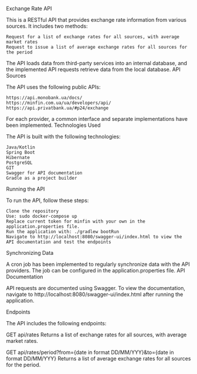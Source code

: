 Exchange Rate API

This is a RESTful API that provides exchange rate information from various sources. It includes two methods:

    Request for a list of exchange rates for all sources, with average market rates
    Request to issue a list of average exchange rates for all sources for the period

The API loads data from third-party services into an internal database, and the implemented API requests retrieve data from the local database.
API Sources

The API uses the following public APIs:

    https://api.monobank.ua/docs/
    https://minfin.com.ua/ua/developers/api/
    https://api.privatbank.ua/#p24/exchange

For each provider, a common interface and separate implementations have been implemented.
Technologies Used

The API is built with the following technologies:

    Java/Kotlin
    Spring Boot
    Hibernate
    PostgreSQL
    GIT
    Swagger for API documentation
    Gradle as a project builder

Running the API

To run the API, follow these steps:

    Clone the repository
    Use: sudo docker-compose up
    Replace current token for minfin with your own in the application.properties file.
    Run the application with: ./gradlew bootRun
    Navigate to http://localhost:8080/swagger-ui/index.html to view the API documentation and test the endpoints

Synchronizing Data

A cron job has been implemented to regularly synchronize data with the API providers. The job can be configured in the application.properties file.
API Documentation

API requests are documented using Swagger. To view the documentation, navigate to http://localhost:8080/swagger-ui/index.html after running the application.

Endpoints

The API includes the following endpoints:

GET api/rates
Returns a list of exchange rates for all sources, with average market rates.

GET api/rates/period?from={date in format DD/MM/YYY}&to={date in format DD/MM/YYY}
Returns a list of average exchange rates for all sources for the period.
